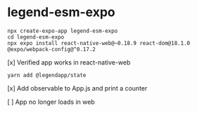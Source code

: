 # legend-esm-expo

```
npx create-expo-app legend-esm-expo
cd legend-esm-expo
npx expo install react-native-web@~0.18.9 react-dom@18.1.0 @expo/webpack-config@^0.17.2
```

[x] Verified app works in react-native-web

```
yarn add @legendapp/state
```
[x] Add observable to App.js and print a counter

[ ] App no longer loads in web